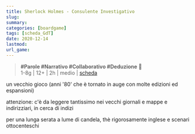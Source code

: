 ```yaml
---
title: Sherlock Holmes - Consulente Investigativo
slug: 
summary: 
categories: [boardgame]
tags: [scheda_GdT]
date: 2020-12-14
lastmod: 
url_game: 
---
```

> **#Parole #Narrativo #Collaborativo #Deduzione**  📜     
> 1-8g | 12+ | 2h | medio | [scheda](https://www.boardgamegeek.com/boardgame/2511/sherlock-holmes-consulting-detective-thames-murder)  

un vecchio gioco (anni '80' che è tornato in auge con molte edizioni ed espansioni)

attenzione: c'è da leggere tantissimo nei vecchi giornali e mappe e indirizziari, in cerca di indizi

per una lunga serata a lume di candela, thè rigorosamente inglese e scenari ottocenteschi


